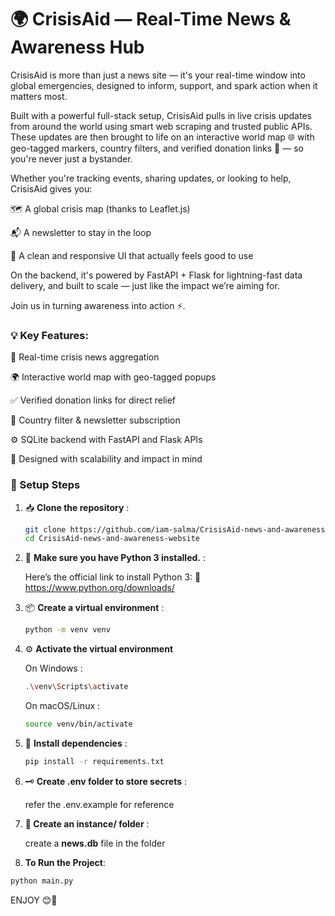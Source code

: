 # 🌍 CrisisAid — Real-Time News & Awareness Hub

CrisisAid is more than just a news site — it's your real-time window into global emergencies, designed to inform, support, and spark action when it matters most.

Built with a powerful full-stack setup, CrisisAid pulls in live crisis updates from around the world using smart web scraping and trusted public APIs. These updates are then brought to life on an interactive world map 🌐 with geo-tagged markers, country filters, and verified donation links 💸 — so you're never just a bystander.

Whether you're tracking events, sharing updates, or looking to help, CrisisAid gives you:

🗺️ A global crisis map (thanks to Leaflet.js)

📬 A newsletter to stay in the loop

🧠 A clean and responsive UI that actually feels good to use

On the backend, it's powered by FastAPI + Flask for lightning-fast data delivery, and built to scale — just like the impact we’re aiming for.

Join us in turning awareness into action ⚡.


### 💡 Key Features:

🔄 Real-time crisis news aggregation

🌍 Interactive world map with geo-tagged popups

✅ Verified donation links for direct relief

📨 Country filter & newsletter subscription

⚙️ SQLite backend with FastAPI and Flask APIs

🧠 Designed with scalability and impact in mind


### 🔧 Setup Steps

1. 📥 **Clone the repository** :
    ```bash
    git clone https://github.com/iam-salma/CrisisAid-news-and-awareness-website.git
    cd CrisisAid-news-and-awareness-website
    ```

2. 🐍 **Make sure you have Python 3 installed.** :

   Here’s the official link to install Python 3:
    🔗 https://www.python.org/downloads/
   
4. 📦 **Create a virtual environment** :
    ```bash
    python -m venv venv
    ```
   
5. ⚙️ **Activate the virtual environment**

   On Windows :
      ```bash
      .\venv\Scripts\activate
      ```
    On macOS/Linux :
      ```bash
      source venv/bin/activate
      ```

7. 📌 **Install dependencies** :
    ```bash
    pip install -r requirements.txt
    ```

8. 🗝️ **Create .env folder to store secrets** :

     refer the .env.example for reference

9. **📂 Create an instance/ folder** :

     create a **news.db** file in the folder
  
10. **To Run the Project**:
   ```bash
   python main.py
   ```

ENJOY 😊🎉
